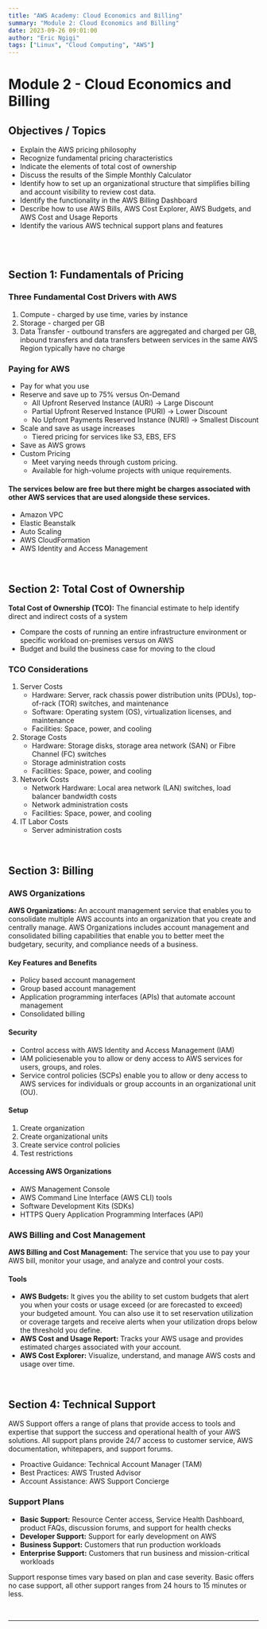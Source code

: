 ```yaml
---
title: "AWS Academy: Cloud Economics and Billing"
summary: "Module 2: Cloud Economics and Billing"
date: 2023-09-26 09:01:00
author: "Eric Ngigi"
tags: ["Linux", "Cloud Computing", "AWS"]
---
```


# Module 2 - Cloud Economics and Billing

<!-- [Slides](http://d8rg5deuq9171.cloudfront.net/handouts/Slides/AcademyCloudFoundations_Module_02.pdf) -->

## Objectives / Topics

- Explain the AWS pricing philosophy
- Recognize fundamental pricing characteristics
- Indicate the elements of total cost of ownership
- Discuss the results of the Simple Monthly Calculator
- Identify how to set up an organizational structure that simplifies billing and account visibility to review cost data.
- Identify the functionality in the AWS Billing Dashboard
- Describe how to use AWS Bills, AWS Cost Explorer, AWS Budgets, and AWS Cost and Usage Reports
- Identify the various AWS technical support plans and features

<br/>

<!-- ## Labs / Activities -->

<!-- - [Knowledge Check](https://www.aws.training/Details/Curriculum?transcriptid=-NscDQNnt0KwQEi-zYfB8Q2&id=43078#modules) -->
<!-- - [Cost Calculator Activity](http://d8rg5deuq9171.cloudfront.net/handouts/Activities/Module%202%20Activity%20-%20Total%20Cost%20of%20Ownership.pdf) -- [Simple Monthly Calculator](https://calculator.s3.amazonaws.com/index.html) -->
<!-- - [Support Plans Scavenger Hunt](http://d8rg5deuq9171.cloudfront.net/handouts/Activities/Module%202%20Activity%20-%20Support%20Plan.pdf) -->

<br/>

## Section 1: Fundamentals of Pricing

### **Three Fundamental Cost Drivers with AWS**

1. Compute - charged by use time, varies by instance
2. Storage - charged per GB
3. Data Transfer - outbound transfers are aggregated and charged per GB, inbound transfers and data transfers between services in the same AWS Region typically have no charge

### **Paying for AWS**

- Pay for what you use
- Reserve and save up to 75% versus On-Demand
  - All Upfront Reserved Instance (AURI) -> Large Discount
  - Partial Upfront Reserved Instance (PURI) -> Lower Discount
  - No Upfront Payments Reserved Instance (NURI) -> Smallest Discount
- Scale and save as usage increases
  - Tiered pricing for services like S3, EBS, EFS
- Save as AWS grows
- Custom Pricing
  - Meet varying needs through custom pricing.
  - Available for high-volume projects with unique requirements.

#### The services below are free but there might be charges associated with other AWS services that are used alongside these services.

- Amazon VPC
- Elastic Beanstalk
- Auto Scaling
- AWS CloudFormation
- AWS Identity and Access Management

<br/>

## Section 2: Total Cost of Ownership

**Total Cost of Ownership (TCO):** The financial estimate to help identify direct and indirect costs of a system

- Compare the costs of running an entire infrastructure environment or specific workload on-premises versus on AWS
- Budget and build the business case for moving to the cloud

### **TCO Considerations**

1. Server Costs
   - Hardware: Server, rack chassis power distribution units (PDUs), top-of-rack (TOR) switches, and maintenance
   - Software: Operating system (OS), virtualization licenses, and maintenance
   - Facilities: Space, power, and cooling
2. Storage Costs
   - Hardware: Storage disks, storage area network (SAN) or Fibre Channel (FC) switches
   - Storage administration costs
   - Facilities: Space, power, and cooling
3. Network Costs
   - Network Hardware: Local area network (LAN) switches, load balancer bandwidth costs
   - Network administration costs
   - Facilities: Space, power, and cooling
4. IT Labor Costs
   - Server administration costs

<!-- [Cost Calculator Activity](http://d8rg5deuq9171.cloudfront.net/handouts/Activities/Module%202%20Activity%20-%20Total%20Cost%20of%20Ownership.pdf) -- [Simple Monthly Calculator](https://calculator.s3.amazonaws.com/index.html) -->

<br/>

## Section 3: Billing

### **AWS Organizations**

**AWS Organizations:** An account management service that enables you to consolidate multiple AWS accounts into an organization that you create and centrally manage. AWS Organizations includes account management and consolidated billing capabilities that enable you to better meet the budgetary, security, and compliance needs of a business.

#### Key Features and Benefits

- Policy based account management
- Group based account management
- Application programming interfaces (APIs) that automate account management
- Consolidated billing

#### Security

- Control access with AWS Identity and Access Management (IAM)
- IAM policiesenable you to allow or deny access to AWS services for users, groups, and roles.
- Service control policies (SCPs) enable you to allow or deny access to AWS services for individuals or group accounts in an organizational unit (OU).

#### Setup

1. Create organization
2. Create organizational units
3. Create service control policies
4. Test restrictions

#### Accessing AWS Organizations

- AWS Management Console
- AWS Command Line Interface (AWS CLI) tools
- Software Development Kits (SDKs)
- HTTPS Query Application Programming Interfaces (API)

### **AWS Billing and Cost Management**

**AWS Billing and Cost Management:** The service that you use to pay your AWS bill, monitor your usage, and analyze and control your costs.

#### Tools

- **AWS Budgets:** It gives you the ability to set custom budgets that alert you when your costs or usage exceed (or are forecasted to exceed) your budgeted amount. You can also use it to set reservation utilization or coverage targets and receive alerts when your utilization drops below the threshold you define.
- **AWS Cost and Usage Report:** Tracks your AWS usage and provides estimated charges associated with your account.
- **AWS Cost Explorer:** Visualize, understand, and manage AWS costs and usage over time.

<br/>

## Section 4: Technical Support

AWS Support offers a range of plans that provide access to tools and expertise that support the success and operational health of your AWS solutions. All support plans provide 24/7 access to customer service, AWS documentation, whitepapers, and support forums.

- Proactive Guidance: Technical Account Manager (TAM)
- Best Practices: AWS Trusted Advisor
- Account Assistance: AWS Support Concierge

### **Support Plans**

- **Basic Support:** Resource Center access, Service Health Dashboard, product FAQs, discussion forums, and support for health checks
- **Developer Support:** Support for early development on AWS
- **Business Support:** Customers that run production workloads
- **Enterprise Support:** Customers that run business and mission-critical workloads

Support response times vary based on plan and case severity. Basic offers no case support, all other support ranges from 24 hours to 15 minutes or less.

<br/>

---

<br/>

<!-- [Support Scavenger Hunt](http://d8rg5deuq9171.cloudfront.net/handouts/Activities/Module%202%20Activity%20-%20Support%20Plan.pdf) -->

<!-- [Knowledge Check](https://www.aws.training/Details/Curriculum?transcriptid=-NscDQNnt0KwQEi-zYfB8Q2&id=43078#modules) -->
